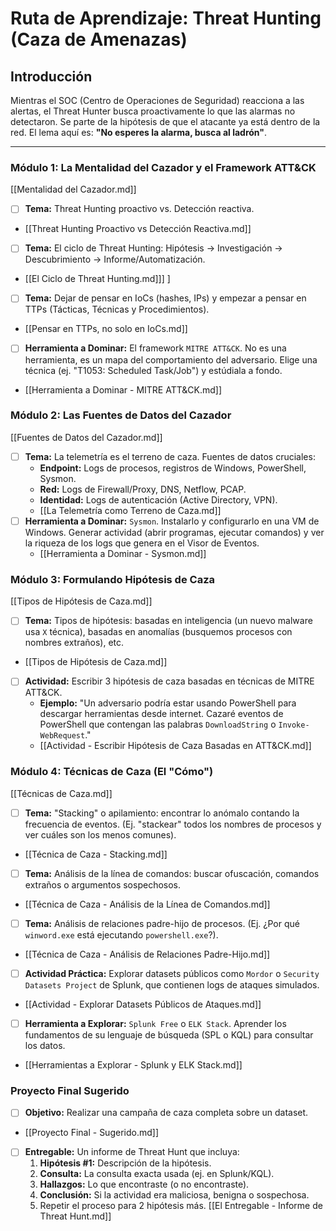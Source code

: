 # Ruta de Aprendizaje: Threat Hunting (Caza de Amenazas)

## Introducción
Mientras el SOC (Centro de Operaciones de Seguridad) reacciona a las alertas, el Threat Hunter busca proactivamente lo que las alarmas no detectaron. Se parte de la hipótesis de que el atacante ya está dentro de la red. El lema aquí es: **"No esperes la alarma, busca al ladrón"**.

---

### Módulo 1: La Mentalidad del Cazador y el Framework ATT&CK
[[Mentalidad del Cazador.md]]
- [ ] **Tema:** Threat Hunting proactivo vs. Detección reactiva.
- [[Threat Hunting Proactivo vs Detección Reactiva.md]] 
- [ ] **Tema:** El ciclo de Threat Hunting: Hipótesis -> Investigación -> Descubrimiento -> Informe/Automatización.
- [[El Ciclo de Threat Hunting.md]]] ] 
- [ ] **Tema:** Dejar de pensar en IoCs (hashes, IPs) y empezar a pensar en TTPs (Tácticas, Técnicas y Procedimientos).
- [[Pensar en TTPs, no solo en IoCs.md]]
- [ ] **Herramienta a Dominar:** El framework `MITRE ATT&CK`. No es una herramienta, es un mapa del comportamiento del adversario. Elige una técnica (ej. "T1053: Scheduled Task/Job") y estúdiala a fondo.
- [[Herramienta a Dominar - MITRE ATT&CK.md]] 

### Módulo 2: Las Fuentes de Datos del Cazador
[[Fuentes de Datos del Cazador.md]]
- [ ] **Tema:** La telemetría es el terreno de caza. Fuentes de datos cruciales:
    - **Endpoint:** Logs de procesos, registros de Windows, PowerShell, Sysmon.
    - **Red:** Logs de Firewall/Proxy, DNS, Netflow, PCAP.
    - **Identidad:** Logs de autenticación (Active Directory, VPN).
    - [[La Telemetría como Terreno de Caza.md]]
- [ ] **Herramienta a Dominar:** `Sysmon`. Instalarlo y configurarlo en una VM de Windows. Generar actividad (abrir programas, ejecutar comandos) y ver la riqueza de los logs que genera en el Visor de Eventos.
    - [[Herramienta a Dominar - Sysmon.md]]

### Módulo 3: Formulando Hipótesis de Caza
[[Tipos de Hipótesis de Caza.md]]
- [ ] **Tema:** Tipos de hipótesis: basadas en inteligencia (un nuevo malware usa `X` técnica), basadas en anomalías (busquemos procesos con nombres extraños), etc.
- [[Tipos de Hipótesis de Caza.md]]
- [ ] **Actividad:** Escribir 3 hipótesis de caza basadas en técnicas de MITRE ATT&CK.
    - **Ejemplo:** "Un adversario podría estar usando PowerShell para descargar herramientas desde internet. Cazaré eventos de PowerShell que contengan las palabras `DownloadString` o `Invoke-WebRequest`."
    - [[Actividad - Escribir Hipótesis de Caza Basadas en ATT&CK.md]]

### Módulo 4: Técnicas de Caza (El "Cómo")
[[Técnicas de Caza.md]]
- [ ] **Tema:** "Stacking" o apilamiento: encontrar lo anómalo contando la frecuencia de eventos. (Ej. "stackear" todos los nombres de procesos y ver cuáles son los menos comunes).
- [[Técnica de Caza - Stacking.md]]
- [ ] **Tema:** Análisis de la línea de comandos: buscar ofuscación, comandos extraños o argumentos sospechosos.
- [[Técnica de Caza - Análisis de la Línea de Comandos.md]]
- [ ] **Tema:** Análisis de relaciones padre-hijo de procesos. (Ej. ¿Por qué `winword.exe` está ejecutando `powershell.exe`?).
- [[Técnica de Caza - Análisis de Relaciones Padre-Hijo.md]]
- [ ] **Actividad Práctica:** Explorar datasets públicos como `Mordor` o `Security Datasets Project` de Splunk, que contienen logs de ataques simulados.
- [[Actividad - Explorar Datasets Públicos de Ataques.md]]
- [ ] **Herramienta a Explorar:** `Splunk Free` o `ELK Stack`. Aprender los fundamentos de su lenguaje de búsqueda (SPL o KQL) para consultar los datos.
- [[Herramientas a Explorar - Splunk y ELK Stack.md]]

### Proyecto Final Sugerido
- [ ] **Objetivo:** Realizar una campaña de caza completa sobre un dataset.
- [[Proyecto Final - Sugerido.md]]
- [ ] **Entregable:** Un informe de Threat Hunt que incluya:
    1. **Hipótesis #1:** Descripción de la hipótesis.
    2. **Consulta:** La consulta exacta usada (ej. en Splunk/KQL).
    3. **Hallazgos:** Lo que encontraste (o no encontraste).
    4. **Conclusión:** Si la actividad era maliciosa, benigna o sospechosa.
    5. Repetir el proceso para 2 hipótesis más.
     [[El Entregable - Informe de Threat Hunt.md]]